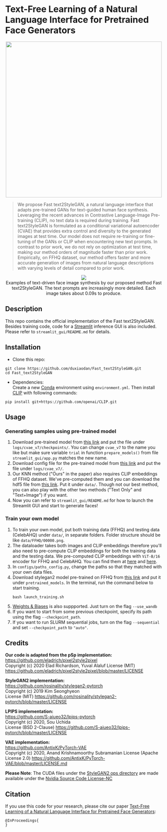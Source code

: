 # Text-Free Learning of a Natural Language Interface for Pretrained Face Generators

<p align="center">
<img src="docs/GUI.gif" width=500/>

> We propose Fast text2StyleGAN, a natural language interface that adapts pre-trained GANs for text-guided human face synthesis. Leveraging the recent advances in Contrastive Language-Image Pre-training (CLIP), no text data is required during training. Fast text2StyleGAN is formulated as a conditional variational autoencoder (CVAE) that provides extra control and diversity to the generated images at test time. Our model does not require re-training or fine-tuning of the GANs or CLIP when encountering new text prompts. In contrast to prior work, we do not rely on optimization at test time, making our method orders of magnitude faster than prior work. Empirically, on FFHQ dataset, our method offers faster and more accurate generation of images from natural language descriptions with varying levels of detail compared to prior work. 

<p align="center">
<img src="docs/teaser.png"/>
<br>
Examples of text-driven face image synthesis by our proposed method Fast text2StyleGAN. The text prompts are increasingly more detailed. Each image takes about 0.09s to produce.
</p>

## Description   
This repo contains the official implementation of the Fast text2StyleGAN. Besides training code, code for a [Streamlit](https://streamlit.io/) inference GUI is also included. Please refer to `streamlit_gui/README.md` for details.




## Installation
- Clone this repo:
``` 
git clone https://github.com/duxiaodan/Fast_text2StyleGAN.git
cd Fast_text2StyleGAN
```
- Dependencies:  
Create a new [Conda](https://docs.anaconda.com/anaconda/install/) environment using `environment.yml`.
Then install [CLIP](https://github.com/openai/CLIP) with following commands:
```shell script
pip install git+https://github.com/openai/CLIP.git
```

## Usage
### Generating samples using pre-trained model
1. Download pre-trained model from [this link](https://drive.google.com/file/d/1kP2xrY24B0WdLybe-oZKUOVas7kmf0cA/view?usp=sharing) and put the file under `logs/cvae_v7/checkpoints/`. You can change `cvae_v7` to the name you like but make sure variable `trial` in function `prepare_models()` from file `streamlit_gui/app.py` matches the new name.
2. Download config file for the pre-trained model from [this link](https://drive.google.com/file/d/1PvObvkTaepRzEVrKAFLADgARGqt6RYDI/view?usp=sharing) and put the file under `logs/cvae_v7/`.
3. Our KNN method ("Ours" in the paper) also requires CLIP embeddings of FFHQ dataset. We've pre-computed them and you can download the hdf5 file from [this link](https://drive.google.com/file/d/1ES0l0n33nEOJjRFsSPGH4WdEvJVwEQWK/view?usp=sharing). Put it under `data/`. Though not our best method, you can also play with the other two methods ("Text Only" and "Text+Image") if you want.
4. Now you can refer to `streamlit_gui/README.md` for how to launch the Streamlit GUI and start to generate faces!

### Train your own model
1. To train your own model, put both training data (FFHQ) and testing data (CelebAHQ) under `data/`, in separate folders. Folder structure should be like `data/FFHQ/00000.png`. 
2. The dataloader takes both images and CLIP embeddings therefore you'll also need to pre-compute CLIP embeddings for both the training data and the testing data. We pre-computed CLIP embeddings with `ViT-B/16` encoder for FFHQ and CelebAHQ. You can find them at [here](https://drive.google.com/file/d/1ES0l0n33nEOJjRFsSPGH4WdEvJVwEQWK/view?usp=sharing) and [here](https://drive.google.com/file/d/15Xnx9vwI47PvfmdQqMcE9Sl9WI64pFJc/view?usp=sharing). 
3. In `configs/paths_config.py`, change the paths so that they matched with your own data files. 
4. Download stylegan2 model pre-trained on FFHQ from [this link](https://drive.google.com/file/d/1RnE5R_ofbDGeKtKrBSBSkR-1O0HufvES/view?usp=sharing) and put it under `pretrained_models`. In the terminal, run the command below to start training.
    ```
    bash launch_training.sh
    ```
5. [Weights & Biases](https://wandb.ai/site) is also suppported. Just turn on the flag `--use_wandb`
6. If you want to start from some previous checkpoint, specify its path using the flag `--checkpoint_path`.
7. If you want to run SLURM sequential jobs, turn on the flag `--sequential` and set `--checkpoint_path` to `"auto"`.

## Credits
**Our code is adapted from the pSp implementation:**  
https://github.com/eladrich/pixel2style2pixel  
Copyright (c) 2020 Elad Richardson, Yuval Alaluf
License (MIT) https://github.com/eladrich/pixel2style2pixel/blob/master/LICENSE

**StyleGAN2 implementation:**  
https://github.com/rosinality/stylegan2-pytorch  
Copyright (c) 2019 Kim Seonghyeon  
License (MIT) https://github.com/rosinality/stylegan2-pytorch/blob/master/LICENSE  

**LPIPS implementation:**  
https://github.com/S-aiueo32/lpips-pytorch  
Copyright (c) 2020, Sou Uchida  
License (BSD 2-Clause) https://github.com/S-aiueo32/lpips-pytorch/blob/master/LICENSE  

**VAE implementation:**  
https://github.com/AntixK/PyTorch-VAE  
Copyright (c) 2020, Anand Krishnamoorthy Subramanian
License (Apache License 2.0) https://github.com/AntixK/PyTorch-VAE/blob/master/LICENSE.md


**Please Note**: The CUDA files under the [StyleGAN2 ops directory](https://github.com/duxiaodan/Fast_text2StyleGAN/tree/master/models/stylegan2/op) are made available under the [Nvidia Source Code License-NC](https://nvlabs.github.io/stylegan2/license.html)


## Citation
If you use this code for your research, please cite our paper <a href="">Text-Free Learning of a Natural Language Interface for Pretrained Face Generators</a>:

```
@InProceedings{
}
```
